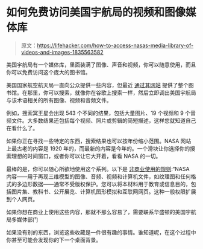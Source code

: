# 如何免费访问美国宇航局的视频和图像媒体库

> 原文：<https://lifehacker.com/how-to-access-nasas-media-library-of-videos-and-images-1835563582>

美国宇航局有一个媒体库，里面装满了图像、声音和视频，你可以随意使用，而且你可以免费访问这个庞大的图书馆。



美国国家航空航天局一直向公众提供一些内容，但最近 [通过其网站](https://images.nasa.gov/) 提供了整个图书馆。在那里，你可以搜索，就像你在谷歌上搜索一样，然后立即调出美国宇航局与该术语相关的所有图像、视频和音频文件。

例如，搜索冥王星会出现 543 个不同的结果，包括大量图片、19 个视频和 9 个音频文件。大多数结果还包括每个视频、照片或剪辑的简短描述，这样您就知道自己在看什么了。

如果你正在寻找一些特定的东西，搜索结果也可以按年份缩小范围。NASA 网站上最古老的内容是 1920 年的，而最新的内容是今年的。一个滑块让你选择你的搜索理想的时间窗口，或者你可以让它大开着，看看 NASA 的一切。

最棒的是，你可以随心所欲地使用这个系列。以下是 [非商业使用的规则](https://www.nasa.gov/multimedia/guidelines/index.html):“NASA 内容——用于再现三维模型的图像、音频、视频和计算机文件，如纹理图和任何格式的多边形数据——通常不受版权保护。您可以将本材料用于教育或信息目的，包括图片集、教科书、公开展览、计算机图形模拟和互联网网页。这种一般权限扩展到个人网页。

如果你想在商业上使用这些内容，那就不那么容易了，需要联系华盛顿的美国宇航局多媒体部门

如果没有别的东西，浏览这些收藏是一件很有趣的事情。谁知道呢，在这个过程中你甚至可能会发现你的下一个桌面背景。